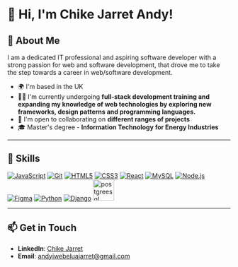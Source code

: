 # 👋 Hi, I'm Chike Jarret Andy!

## 🚀 About Me

I am a dedicated IT professional and aspiring software developer with a strong passion for web and software development, that drove me to take the step towards a career in web/software development.

- 🌍 I'm based in the UK  
- 🧠🌱 I'm currently undergoing **full-stack development training and expanding my knowledge of web technologies by exploring new frameworks, design patterns and programming languages.**
- 🤝 I'm open to collaborating on **different ranges of projects**
- 🎓 Master's degree - **Information Technology for Energy Industries**

---

## 🌟 Skills

<p align="left">
  <a href="https://developer.mozilla.org/en-US/docs/Web/JavaScript" rel="nofollow"><img src="https://img.icons8.com/color/48/000000/javascript--v1.png" alt="JavaScript" /></a>
  <a href="https://git-scm.com/" rel="nofollow"><img src="https://img.icons8.com/color/48/000000/git.png" alt="Git" /></a>
  <a href="https://developer.mozilla.org/en-US/docs/Glossary/HTML5" rel="nofollow"><img src="https://img.icons8.com/color/48/000000/html-5--v1.png" alt="HTML5" /></a>
  <a href="https://www.w3.org/TR/CSS/#css" rel="nofollow"><img src="https://img.icons8.com/color/48/000000/css3.png" alt="CSS3" /></a>
  <a href="https://reactjs.org/" rel="nofollow"><img src="https://img.icons8.com/color/48/000000/react-native.png" alt="React" /></a>
  <a href="https://www.mysql.com/" rel="nofollow"><img src="https://img.icons8.com/color/48/000000/mysql-logo.png" alt="MySQL" /></a>
  <a href="https://nodejs.org/en/" rel="nofollow"><img src="https://img.icons8.com/color/48/000000/nodejs.png" alt="Node.js" /></a>
  <a href="https://www.figma.com/" rel="nofollow"><img src="https://img.icons8.com/color/48/000000/figma.png" alt="Figma" /></a>
  <a href="https://www.python.org/" rel="nofollow"><img src="https://img.icons8.com/color/48/000000/python.png" alt="Python" /></a>
  <a href="https://www.djangoproject.com/" rel="nofollow"><img src="https://img.icons8.com/nolan/50/django.png" alt="Django" /></a>  
 <a href="https://www.postgresql.org/" rel="nofollow"><img width="48" height="48" src="https://img.icons8.com/color/48/postgreesql.png" alt="postgreesql"/></a>
</p>

---

## 📫 Get in Touch
- **LinkedIn**: [Chike Jarret](https://www.linkedin.com/in/chikejarret)  
- **Email**: [andyiwebeluajarret@gmail.com](mailto:andyiwebeluajarret@gmail.com)



